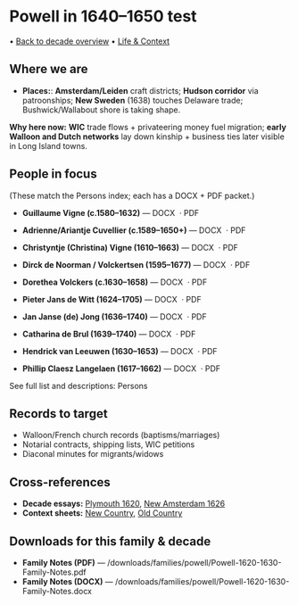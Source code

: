 # Powell in 1640–1650 test

• [Back to decade overview](../../../decades/1630-1640/1630-1640.md) 
• [Life \& Context](../../../decades/1630-1640/1630-1640-life.md)

## Where we are

* **Places:**: **Amsterdam/Leiden** craft districts; **Hudson corridor** via patroonships; **New Sweden** (1638) touches Delaware trade; Bushwick/Wallabout shore is taking shape.

**Why here now:** **WIC** trade flows + privateering money fuel migration; **early Walloon and Dutch networks** lay down kinship + business ties later visible in Long Island towns.

## People in focus

(These match the Persons index; each has a DOCX + PDF packet.)

* **Guillaume Vigne (c.1580–1632)** — DOCX
 · PDF

* **Adrienne/Ariantje Cuvellier (c.1589–1650+)** — DOCX
 · PDF

* **Christyntje (Christina) Vigne (1610–1663)** — DOCX
 · PDF

* **Dirck de Noorman / Volckertsen (1595–1677)** — DOCX
 · PDF

* **Dorethea Volckers (c.1630–1658)** — DOCX
 · PDF

* **Pieter Jans de Witt (1624–1705)** — DOCX
 · PDF

* **Jan Janse (de) Jong (1636–1740)** — DOCX
 · PDF

* **Catharina de Brul (1639–1740)** — DOCX
 · PDF

* **Hendrick van Leeuwen (1630–1653)** — DOCX
 · PDF

* **Phillip Claesz Langelaen (1617–1662)** — DOCX
 · PDF

See full list and descriptions: Persons

## Records to target

* Walloon/French church records (baptisms/marriages)
* Notarial contracts, shipping lists, WIC petitions
* Diaconal minutes for migrants/widows

## Cross-references

* **Decade essays:** [Plymouth 1620](../../../decades/1620-1630/1620-Plymouth.md), [New Amsterdam 1626](../../../decades/1620-1630/1626-NewAmsterdam.md)
* **Context sheets:** [New Country](../../../decades/1620-1630/1620-1630-NewCountry.md), [Old Country](../../../decades/1620-1630/1620-1630-OldCountry.md)

## Downloads for this family \& decade

* **Family Notes (PDF)** — /downloads/families/powell/Powell-1620-1630-Family-Notes.pdf
* **Family Notes (DOCX)** — /downloads/families/powell/Powell-1620-1630-Family-Notes.docx
